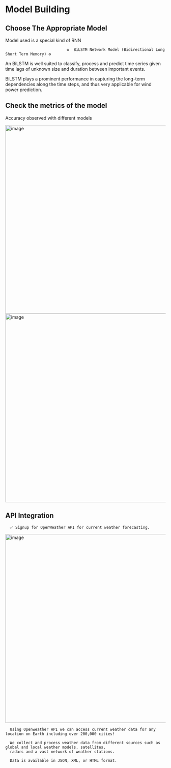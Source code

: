 # Model Building

## Choose The Appropriate Model
 Model used is a special kind of RNN 
                               
                               ⚙️  BiLSTM Network Model (Bidirectional Long Short Term Memory) ⚙️ 
                               
                              

An BiLSTM is well suited to classify, process and predict time series given time lags of unknown size and duration between important events.

BiLSTM plays a prominent performance in capturing the long-term dependencies along the time steps, and thus very applicable for wind power prediction.

## Check the metrics of the model
Accuracy observed with different models

<img width="593" alt="image" src="https://user-images.githubusercontent.com/72887609/201704322-5abcc68b-82b0-4df2-89cc-b4580f651e8a.png">

<img width="593" alt="image" src="https://user-images.githubusercontent.com/72887609/201701341-a44a067f-4b8e-41dd-90d8-e2756fa9836c.png">


## API Integration

      ✅ Signup for OpenWeather API for current weather forecasting.
 
<img width="593" alt="image" src="https://user-images.githubusercontent.com/72887609/201698293-33d105e7-74a2-47b2-92ae-bb70481318f0.png">
      
      Using Openweather API we can access current weather data for any location on Earth including over 200,000 cities!
 
      We collect and process weather data from different sources such as global and local weather models, satellites,
      radars and a vast network of weather stations.
   
      Data is available in JSON, XML, or HTML format.
                               
                             


 

